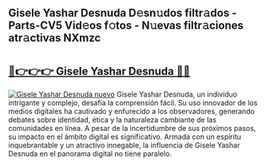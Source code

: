 ## Gisele Yashar Desnuda D𝚎sn𝚞dos filtr𝚊dos - Parts-CV5 Vid𝚎os f𝚘tos - N𝚞evas filtr𝚊ciones atr𝚊ctivas NXmzc

# <h2><a href="http://mb0i2w.tromn.icu/?c=Gisele+Yashar+Desnuda">🔗👉👉👉 Gisele Yashar Desnuda 🔗🔗</a></h2>

[![Gisele Yashar Desnuda nuevo](https://i.imgur.com/pEAQMta.gif)](http://mb0i2w.tromn.icu/?c=Gisele+Yashar+Desnuda)
Gisele Yashar Desnuda, un individuo intrigante y complejo, desafía la comprensión fácil. Su uso innovador de los medios digitales ha cautivado y enfurecido a los observadores, generando debates sobre identidad, ética y la naturaleza cambiante de las comunidades en línea. A pesar de la incertidumbre de sus próximos pasos, su impacto en el ámbito digital es significativo. Armada con un espíritu inquebrantable y un atractivo innegable, la influencia de Gisele Yashar Desnuda en el panorama digital no tiene paralelo.
